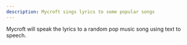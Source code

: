 ```yaml
---
description: Mycroft sings lyrics to some popular songs
---
```

Mycroft will speak the lyrics to a random pop music song using text to speech.
